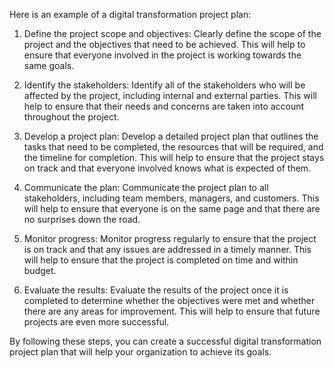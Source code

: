 Here is an example of a digital transformation project plan:

1. Define the project scope and objectives: Clearly define the scope of the project and the objectives that need to be achieved. This will help to ensure that everyone involved in the project is working towards the same goals.

2. Identify the stakeholders: Identify all of the stakeholders who will be affected by the project, including internal and external parties. This will help to ensure that their needs and concerns are taken into account throughout the project.

3. Develop a project plan: Develop a detailed project plan that outlines the tasks that need to be completed, the resources that will be required, and the timeline for completion. This will help to ensure that the project stays on track and that everyone involved knows what is expected of them.

4. Communicate the plan: Communicate the project plan to all stakeholders, including team members, managers, and customers. This will help to ensure that everyone is on the same page and that there are no surprises down the road.

5. Monitor progress: Monitor progress regularly to ensure that the project is on track and that any issues are addressed in a timely manner. This will help to ensure that the project is completed on time and within budget.

6. Evaluate the results: Evaluate the results of the project once it is completed to determine whether the objectives were met and whether there are any areas for improvement. This will help to ensure that future projects are even more successful.

By following these steps, you can create a successful digital transformation project plan that will help your organization to achieve its goals.